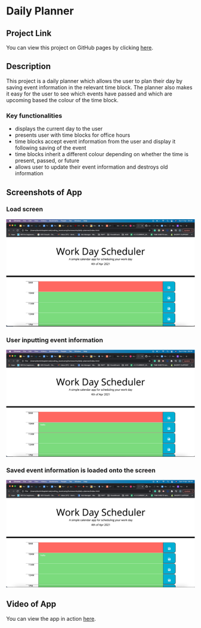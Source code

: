 # Daily Planner

## Project Link

You can view this project on GitHub pages by clicking [here](https://dominikacookies.github.io/daily-planner/).

## Description

This project is a daily planner which allows the user to plan their day by saving event information in the relevant time block. The planner also makes it easy for the user to see which events have passed and which are upcoming based the colour of the time block.

### Key functionalities
- displays the current day to the user
- presents user with time blocks for office hours
- time blocks accept event information from the user and display it following saving of the event
- time blocks inherit a different colour depending on whether the time is present, passed, or future 
- allows user to update their event information and destroys old information


## Screenshots of App

### Load screen
![image](./assets/screenshots/onLoadScreen.png) 

### User inputting event information
![image](./assets/screenshots/userInputsEventInfo.png)

### Saved event information is loaded onto the screen
![image](./assets/screenshots/eventINfoIsSavedInTimeBlock.png)

## Video of App
You can view the app in action [here](./assets/screenshots/appInUse.mov).
